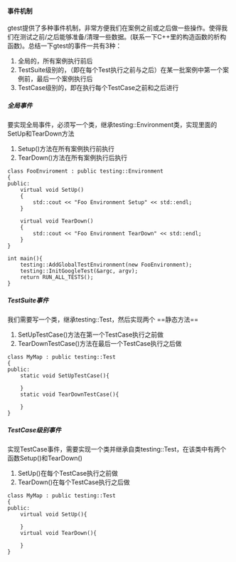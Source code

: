 #### 事件机制
gtest提供了多种事件机制，非常方便我们在案例之前或之后做一些操作。使得我们在测试之前/之后能够准备/清理一些数据。(联系一下C++里的构造函数的析构函数)。总结一下gtest的事件一共有3种：  
1. 全局的，所有案例执行前后
2. TestSuite级别的，（即在每个Test执行之前与之后）在某一批案例中第一个案例前，最后一个案例执行后
3. TestCase级别的，即在执行每个TestCase之前和之后进行

##### 全局事件  
要实现全局事件，必须写一个类，继承testing::Environment类，实现里面的SetUp和TearDown方法
1. Setup()方法在所有案例执行前执行
2. TearDown()方法在所有案例执行后执行
```
class FooEnviroment : public testing::Environment
{
public:
    virtual void SetUp()
    {
        std::cout << "Foo Environment Setup" << std::endl;
    }

    virtual void TearDown()
    {
        std::cout << "Foo Environment TearDown" << std::endl;
    }
}

int main(){
    testing::AddGlobalTestEnvironment(new FooEnvironment);
    testing::InitGoogleTest(&argc, argv);
    return RUN_ALL_TESTS();
}
```

##### TestSuite事件
我们需要写一个类，继承testing::Test，然后实现两个 ==静态方法==
1. SetUpTestCase()方法在第一个TestCase执行之前做  
2. TearDownTestCase()方法在最后一个TestCase执行之后做  
```
class MyMap : public testing::Test
{
public:
    static void SetUpTestCase(){

    }
    static void TearDownTestCase(){

    }
}
```

##### TestCase级别事件  
实现TestCase事件，需要实现一个类并继承自类testing::Test，在该类中有两个函数Setup()和TearDown()  
1. SetUp()在每个TestCase执行之前做
2. TearDown()在每个TestCase执行之后做
```
class MyMap : public testing::Test
{
public:
    virtual void SetUp(){

    }
    virtual void TearDown(){
        
    }
}
```

